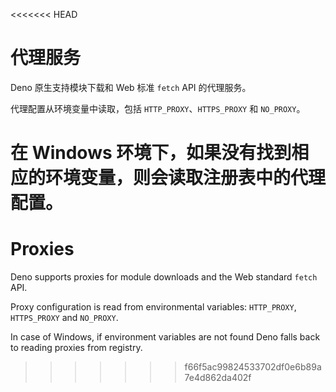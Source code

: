 <<<<<<< HEAD
# 代理服务

Deno 原生支持模块下载和 Web 标准 `fetch` API 的代理服务。

代理配置从环境变量中读取，包括 `HTTP_PROXY`、`HTTPS_PROXY` 和 `NO_PROXY`。

在 Windows 环境下，如果没有找到相应的环境变量，则会读取注册表中的代理配置。
=======
# Proxies

Deno supports proxies for module downloads and the Web standard `fetch` API.

Proxy configuration is read from environmental variables: `HTTP_PROXY`,
`HTTPS_PROXY` and `NO_PROXY`.

In case of Windows, if environment variables are not found Deno falls back to
reading proxies from registry.
>>>>>>> f66f5ac99824533702df0e6b89a7e4d862da402f
